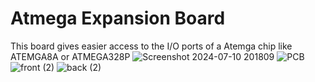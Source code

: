 # Atmega Expansion Board 
 This board gives easier access to the I/O ports of a Atemga chip like ATEMGA8A or ATMEGA328P
![Screenshot 2024-07-10 201809](https://github.com/ANSHUMANDOCX/Atmega-Expansion-Board/assets/79320208/8809263c-359f-443e-97e4-864146cc5f84)
![PCB](https://github.com/ANSHUMANDOCX/Atmega-Expansion-Board/assets/79320208/4071eca5-33ea-4727-a816-c6edcc56879e)
![front (2)](https://github.com/ANSHUMANDOCX/Atmega-Expansion-Board/assets/79320208/22c43e62-5bca-4b40-896f-95bd85a3180f)
![back (2)](https://github.com/ANSHUMANDOCX/Atmega-Expansion-Board/assets/79320208/42104695-bbe1-4804-b0f3-f97bce45e6f8)
